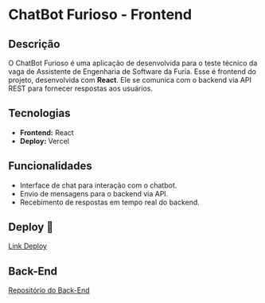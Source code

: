 # ChatBot Furioso - Frontend

## Descrição

O ChatBot Furioso é uma aplicação de desenvolvida para o teste técnico da vaga de Assistente de Engenharia de Software da Furia. Esse é frontend do projeto, desenvolvida com **React**. Ele se comunica com o backend via API REST para fornecer respostas aos usuários.

## Tecnologias

- **Frontend:** React
- **Deploy:** Vercel

## Funcionalidades

- Interface de chat para interação com o chatbot.
- Envio de mensagens para o backend via API.
- Recebimento de respostas em tempo real do backend.

## Deploy 🚀

[Link Deploy](https://chatbot-furia-frontend-git-main-allangabrs-projects.vercel.app/)

## Back-End

[Repositório do Back-End](https://github.com/AllanGaBRs/chatbot-furia-backend)
